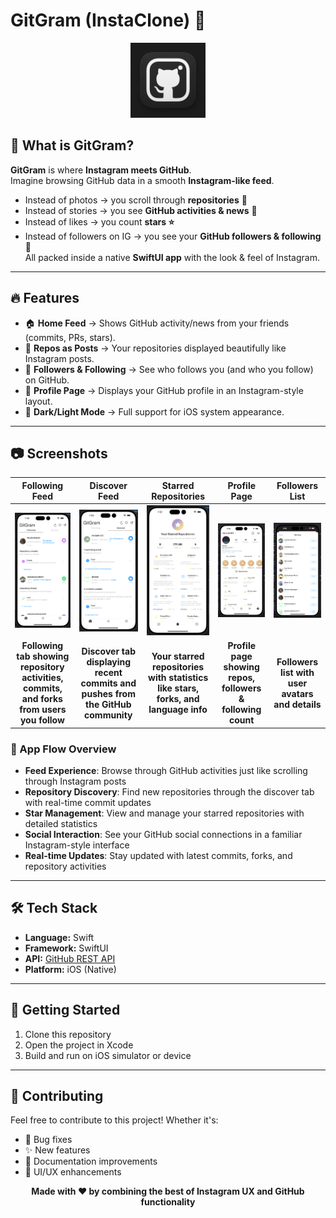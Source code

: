 # GitGram (InstaClone) 🚀
<p align="center">
  <img src="InstaClone/ScreenShots/gitGram.png" alt="GitGram Logo" width="120"/>
</p>

## 📸 What is GitGram?  
**GitGram** is where **Instagram meets GitHub**.  
Imagine browsing GitHub data in a smooth **Instagram-like feed**.  
- Instead of photos → you scroll through **repositories** 📂  
- Instead of stories → you see **GitHub activities & news** 📰  
- Instead of likes → you count **stars ⭐**  
- Instead of followers on IG → you see your **GitHub followers & following** 👥  
All packed inside a native **SwiftUI app** with the look & feel of Instagram.  

---

## 🔥 Features  
- 🏠 **Home Feed** → Shows GitHub activity/news from your friends (commits, PRs, stars).  
- 📂 **Repos as Posts** → Your repositories displayed beautifully like Instagram posts.  
- 👥 **Followers & Following** → See who follows you (and who you follow) on GitHub.  
- 👤 **Profile Page** → Displays your GitHub profile in an Instagram-style layout.  
- 🌙 **Dark/Light Mode** → Full support for iOS system appearance.  

---

## 📷 Screenshots

| **Following Feed** | **Discover Feed** | **Starred Repositories** | **Profile Page** | **Followers List** |
|:------------------:|:-----------------:|:------------------------:|:----------------:|:------------------:|
| ![Following Feed](InstaClone/ScreenShots/screen_3.png) | ![Discover Feed](InstaClone/ScreenShots/screen_4.png) | ![Starred Repos](InstaClone/ScreenShots/screen_5.png) | ![Profile](InstaClone/ScreenShots/screen_1.png) | ![Followers](InstaClone/ScreenShots/Screen_2.png) |
| **Following tab showing repository activities, commits, and forks from users you follow** | **Discover tab displaying recent commits and pushes from the GitHub community** | **Your starred repositories with statistics like stars, forks, and language info** | **Profile page showing repos, followers & following count** | **Followers list with user avatars and details** |

### 🎯 App Flow Overview
- **Feed Experience**: Browse through GitHub activities just like scrolling through Instagram posts
- **Repository Discovery**: Find new repositories through the discover tab with real-time commit updates
- **Star Management**: View and manage your starred repositories with detailed statistics
- **Social Interaction**: See your GitHub social connections in a familiar Instagram-style interface
- **Real-time Updates**: Stay updated with latest commits, forks, and repository activities

---

## 🛠️ Tech Stack  
- **Language:** Swift  
- **Framework:** SwiftUI  
- **API:** [GitHub REST API](https://docs.github.com/en/rest)  
- **Platform:** iOS (Native)  

---

## 🚀 Getting Started
1. Clone this repository
2. Open the project in Xcode
4. Build and run on iOS simulator or device

---

## 🤝 Contributing
Feel free to contribute to this project! Whether it's:
- 🐛 Bug fixes
- ✨ New features  
- 📖 Documentation improvements
- 🎨 UI/UX enhancements

<p align="center">
  <b>Made with ❤️ by combining the best of Instagram UX and GitHub functionality</b>
</p>
